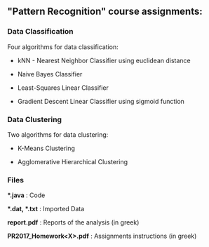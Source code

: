 ## "Pattern Recognition" course assignments:

### Data Classification

Four algorithms for data classification:

* kNN - Nearest Neighbor Classifier using euclidean distance

* Naive Bayes Classifier

* Least-Squares Linear Classifier

* Gradient Descent Linear Classifier using sigmoid function

### Data Clustering

Two algorithms for data clustering:

* K-Means Clustering

* Agglomerative Hierarchical Clustering

### Files

__*.java__ : Code

__*.dat, *.txt__ : Imported Data

__report.pdf__ : Reports of the analysis (in greek)

__PR2017_Homework\<X\>.pdf__ : Assignments instructions (in greek)

